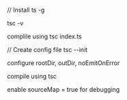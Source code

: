 
// Install ts -g 

tsc -v

complile using 
tsc index.ts 

// Create config file 
tsc --init

configure rootDir, outDir, noEmitOnError 

compile using 
tsc 

enable sourceMap = true 
for debugging
